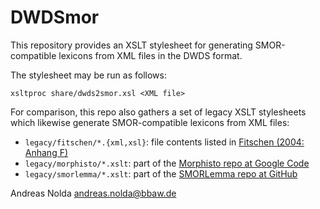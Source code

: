 DWDSmor
=======

This repository provides an XSLT stylesheet for generating SMOR-compatible
lexicons from XML files in the DWDS format.

The stylesheet may be run as follows:

    xsltproc share/dwds2smor.xsl <XML file>

For comparison, this repo also gathers a set of legacy XSLT stylesheets which
likewise generate SMOR-compatible lexicons from XML files:

* `legacy/fitschen/*.{xml,xsl}`:
  file contents listed in [Fitschen (2004: Anhang F)](http://www.ims.uni-stuttgart.de/forschung/ressourcen/lexika/IMSLex/fitschendiss.pdf)
* `legacy/morphisto/*.xslt`:
  part of the [Morphisto repo at Google Code](https://code.google.com/archive/p/morphisto/)
* `legacy/smorlemma/*.xslt`:
  part of the [SMORLemma repo at GitHub](https://github.com/rsennrich/SMORLemma/)

Andreas Nolda <andreas.nolda@bbaw.de>
